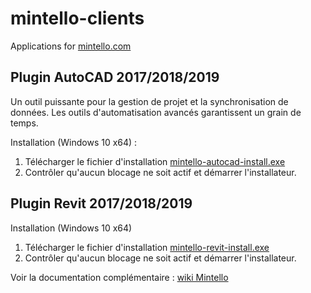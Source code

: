 # mintello-clients
Applications for [mintello.com](https://mintello.com)



## Plugin AutoCAD 2017/2018/2019
Un outil puissante pour la gestion de projet et la synchronisation de données. Les outils d'automatisation avancés garantissent un grain de temps.

Installation (Windows 10 x64) : 
1) Télécharger le fichier d'installation [mintello-autocad-install.exe](https://github.com/platform5/mintello-clients/raw/master/setup/mintello-autocad-install.exe)
2) Contrôler qu'aucun blocage ne soit actif et démarrer l'installateur.



## Plugin Revit 2017/2018/2019

Installation (Windows 10 x64)
1) Télécharger le fichier d'installation [mintello-revit-install.exe](https://github.com/platform5/mintello-clients/raw/master/setup/mintello-revit-install.exe)
2) Contrôler qu'aucun blocage ne soit actif et démarrer l'installateur.


Voir la documentation complémentaire : [wiki Mintello](https://github.com/platform5/mintello-clients/wiki)
